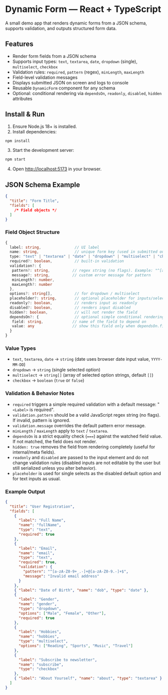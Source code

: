 # Dynamic Form — React + TypeScript

A small demo app that renders dynamic forms from a JSON schema, supports validation, and outputs structured form data.

## Features

- Render form fields from a JSON schema
- Supports input types: `text`, `textarea`, `date`, `dropdown` (single), `multiselect`, `checkbox`
- Validation rules: `required`, `pattern` (regex), `minLength`, `maxLength`
- Field-level validation messages
- Displays submitted JSON on screen and logs to console
- Reusable `DynamicForm` component for any schema
- Optional: conditional rendering via `dependsOn`, `readonly`, `disabled`, `hidden` attributes

## Install & Run

1. Ensure Node.js 18+ is installed.
2. Install dependencies:

```bash
npm install
```

3. Start the development server:

```bash
npm start
```

4. Open [http://localhost:5173](http://localhost:5173) in your browser.

## JSON Schema Example

```json
{
  "title": "Form Title",
  "fields": [
    /* Field objects */
  ]
}
```

### Field Object Structure

```typescript
{
  label: string,               // UI label
  name: string,                // unique form key (used in submitted output)
  type: "text" | "textarea" | "date" | "dropdown" | "multiselect" | "checkbox",
  required?: boolean,          // built-in validation
  validation?: {
   pattern?: string,          // regex string (no flags). Example: "^[a-z0-9]+@[a-z0-9.-]+$"
   message?: string,          // custom error message for pattern
   minLength?: number,
   maxLength?: number
  },
  options?: string[],          // for dropdown / multiselect
  placeholder?: string,        // optional placeholder for inputs/selects
  readonly?: boolean,          // renders input as readonly
  disabled?: boolean,          // renders input disabled
  hidden?: boolean,            // will not render the field
  dependsOn?: {                // optional simple conditional rendering
   field: string,             // name of the field to depend on
   value: any                 // show this field only when dependsOn.field === value
  }
}
```

### Value Types

- `text`, `textarea`, `date` → `string` (date uses browser date input value, `YYYY-MM-DD`)
- `dropdown` → `string` (single selected option)
- `multiselect` → `string[]` (array of selected option strings, default `[]`)
- `checkbox` → `boolean` (`true` or `false`)

### Validation & Behavior Notes

- `required` triggers a simple required validation with a default message: "`<Label>` is required".
- `validation.pattern` should be a valid JavaScript regex string (no flags). If invalid, pattern is ignored.
- `validation.message` overrides the default pattern error message.
- `minLength` / `maxLength` apply to `text` / `textarea`.
- `dependsOn` is a strict equality check (`===`) against the watched field value. If not matched, the field does not render.
- `hidden: true` removes the field from rendering completely (useful for internal/meta fields).
- `readonly` and `disabled` are passed to the input element and do not change validation rules (disabled inputs are not editable by the user but still serialized unless you alter behavior).
- `placeholder` is used for single selects as the disabled default option and for text inputs as usual.

### Example Output

```json
{
  "title": "User Registration",
  "fields": [
    {
      "label": "Full Name",
      "name": "fullName",
      "type": "text",
      "required": true
    },
    {
      "label": "Email",
      "name": "email",
      "type": "text",
      "required": true,
      "validation": {
        "pattern": "^[a-zA-Z0-9+_.-]+@[a-zA-Z0-9.-]+$",
        "message": "Invalid email address"
      }
    },
    { "label": "Date of Birth", "name": "dob", "type": "date" },
    {
      "label": "Gender",
      "name": "gender",
      "type": "dropdown",
      "options": ["Male", "Female", "Other"],
      "required": true
    },
    {
      "label": "Hobbies",
      "name": "hobbies",
      "type": "multiselect",
      "options": ["Reading", "Sports", "Music", "Travel"]
    },
    {
      "label": "Subscribe to newsletter",
      "name": "subscribe",
      "type": "checkbox"
    },
    { "label": "About Yourself", "name": "about", "type": "textarea" }
  ]
}
```
